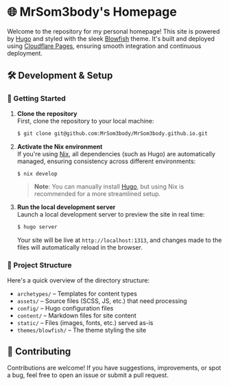 # 🌐 MrSom3body's Homepage

Welcome to the repository for my personal homepage! This site is powered by [Hugo](https://gohugo.io) and styled with the sleek [Blowfish](https://blowfish.page) theme. It's built and deployed using [Cloudflare Pages](https://pages.cloudflare.com/), ensuring smooth integration and continuous deployment.

## 🛠️ Development & Setup

### 🚀 Getting Started

1. **Clone the repository**  
   First, clone the repository to your local machine:

   ```sh
   $ git clone git@github.com:MrSom3body/MrSom3body.github.io.git
   ```

2. **Activate the Nix environment**  
   If you're using [Nix](https://nixos.org), all dependencies (such as Hugo) are automatically managed, ensuring consistency across different environments:

   ```sh
   $ nix develop
   ```

   > **Note**: You can manually install [Hugo](https://gohugo.io), but using Nix is recommended for a more streamlined setup.

3. **Run the local development server**  
   Launch a local development server to preview the site in real time:

   ```sh
   $ hugo server
   ```

   Your site will be live at `http://localhost:1313`, and changes made to the files will automatically reload in the browser.

### 📂 Project Structure

Here's a quick overview of the directory structure:

- `archetypes/` – Templates for content types
- `assets/` – Source files (SCSS, JS, etc.) that need processing
- `config/` – Hugo configuration files
- `content/` – Markdown files for site content
- `static/` – Files (images, fonts, etc.) served as-is
- `themes/blowfish/` – The theme styling the site

## 🤝 Contributing

Contributions are welcome! If you have suggestions, improvements, or spot a bug, feel free to open an issue or submit a pull request.
